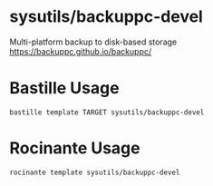 # sysutils/backuppc-devel
Multi-platform backup to disk-based storage
https://backuppc.github.io/backuppc/

# Bastille Usage
```shell
bastille template TARGET sysutils/backuppc-devel
```

# Rocinante Usage
```shell
rocinante template sysutils/backuppc-devel
```
